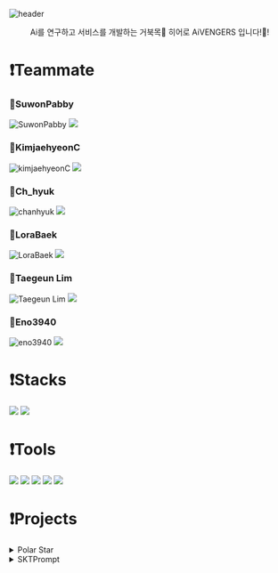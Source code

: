 ![header](https://capsule-render.vercel.app/api?type=waving&color=ff0000&height=300&section=header&text=AiVENGERS&animation=twinkling&desc=&descSize=30&descAlign=30&descAlignY=55&fontsize=60&fontColor=FFFFFF&fontAlign=30&fontAlignY=30)
<p align='center'> Ai를 연구하고 서비스를 개발하는 거북목🐢 히어로 AiVENGERS 입니다!👊! </p>

# ❗Teammate

### 🦈SuwonPabby

![SuwonPabby](https://github.com/KDT-AiVENGERS/.github/assets/74997173/9585410f-1ff2-4dfa-b4f9-6a5dea49829e) <a href="https://github.com/SuwonPabby"><img src="https://img.shields.io/badge/github-181717?style=for-the-badge&logo=github&logoColor=white"/></a> 

### 🦈KimjaehyeonC

![kimjaehyeonC](https://github.com/KDT-AiVENGERS/.github/assets/74997173/9585410f-1ff2-4dfa-b4f9-6a5dea49829e) <a href="https://github.com/kimjaehyeonC"><img src="https://img.shields.io/badge/github-181717?style=for-the-badge&logo=github&logoColor=white"/></a> 

### 🦈Ch_hyuk

![chanhyuk](https://github.com/KDT-AiVENGERS/.github/assets/74997173/75e85f83-a05d-4791-abfe-6ff0d9a73235) <a href="https://github.com/kwakchanhyuk"><img src="https://img.shields.io/badge/github-181717?style=for-the-badge&logo=github&logoColor=white"/></a> 

### 🦈LoraBaek

![LoraBaek](https://github.com/KDT-AiVENGERS/.github/assets/74997173/6c65fd23-73c0-4d27-ab55-5f17367f7573) <a href="https://github.com/LoraBaek"><img src="https://img.shields.io/badge/github-181717?style=for-the-badge&logo=github&logoColor=white"/></a> 

### 🦈Taegeun Lim

![Taegeun Lim](https://github.com/KDT-AiVENGERS/.github/assets/74997173/851aebb2-ed0e-4de4-92cb-a246e23f7b19) <a href="https://github.com/dkqp"><img src="https://img.shields.io/badge/github-181717?style=for-the-badge&logo=github&logoColor=white"/></a> 

### 🦈Eno3940

![eno3940](https://github.com/KDT-AiVENGERS/.github/assets/74997173/db9e1d45-862e-4f7c-ac25-e540e3979446) <a href="https://github.com/eno3940"><img src="https://img.shields.io/badge/github-181717?style=for-the-badge&logo=github&logoColor=white"/></a> 


# ❗Stacks
<img src="https://img.shields.io/badge/python-3776AB?style=for-the-badge&logo=python&logoColor=white"> <img src="https://img.shields.io/badge/JavaScript-f7df1e?style=for-the-badge&logo=JavaScript&logoColor=white">

# ❗Tools
<img src="https://img.shields.io/badge/GitHub-181717?style=for-the-badge&logo=GitHub&logoColor=white"> <img src="https://img.shields.io/badge/VScode-007ACC?style=for-the-badge&logo=visualstudiocode&logoColor=white">
<img src="https://img.shields.io/badge/PyTorch-EE4C2C?style=for-the-badge&logo=PyTorch&logoColor=white">
<img src="https://img.shields.io/badge/pandas-150458?style=for-the-badge&logo=pandas&logoColor=white">
<img src="https://img.shields.io/badge/Selenium-43b02a?style=for-the-badge&logo=Selenium&logoColor=white">


# ❗Projects

<details>
<summary>Polar Star</summary>

## Polar Star

<img src="https://github.com/KDT-AiVENGERS/.github/assets/74997173/30a60453-9eb1-4cd0-a159-f5b79aa5fc5e" width= "1000" height="500">

- 구인 공고(job description)분석 기반 직무/공고/커리큘럼 추천 서비스   
    -> __서비스 확인하러 가기__ [Polar Star](https://github.com/KDT-AiVENGERS/PolarStar_Info)  
    
- 총 4개의 repository로 구성
    - [PolarStar_AIModel](https://github.com/KDT-AiVENGERS/PolarStar_AIModel)
    - [PolarStar_Data](https://github.com/KDT-AiVENGERS/PolarStar_Data)
    - [PolarStar_AIInfra](https://github.com/KDT-AiVENGERS/PolarStar_AIInfra)
    - [PolarStar_Front-End](https://github.com/KDT-AiVENGERS/PolarStar_FrontEnd)
</details>

<details>
<summary>SKTPrompt</summary>

# 프로젝트 진행중~
